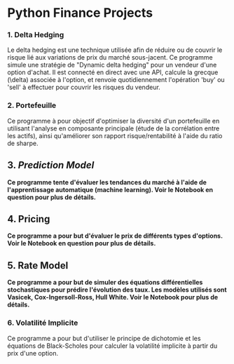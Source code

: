 # Python Finance Projects

### 1. Delta Hedging

Le delta hedging est une technique utilisée afin de réduire ou de couvrir le risque lié aux variations de prix du marché sous-jacent. Ce programme simule une stratégie de "Dynamic delta hedging" pour un vendeur d'une option d'achat. Il est connecté en direct avec une API, calcule la grecque \(\delta\) associée à l'option, et renvoie quotidiennement l'opération 'buy' ou 'sell' à effectuer pour couvrir les risques du vendeur.

### 2. Portefeuille

Ce programme à pour objectif d'optimiser la diversité d'un portefeuille en utilisant l'analyse en composante principale (étude de la corrélation entre les actifs), ainsi qu'améliorer son rapport risque/rentabilité à l'aide du ratio de sharpe.

## 3. *Prediction Model*

**Ce programme tente d'évaluer les tendances du marché à l'aide de l'apprentissage automatique (machine learning). Voir le Notebook en question pour plus de détails.**

## 4. **Pricing**

**Ce programme a pour but d'évaluer le prix de différents types d'options. Voir le Notebook en question pour plus de détails.**

## 5. **Rate Model**

**Ce programme a pour but de simuler des équations différentielles stochastiques pour prédire l'évolution des taux. Les modèles utilisés sont Vasicek, Cox-Ingersoll-Ross, Hull White. Voir le Notebook pour plus de détails.**

### 6. Volatilité Implicite

Ce programme a pour but d'utiliser le principe de dichotomie et les équations de Black-Scholes pour calculer la volatilité implicite à partir du prix d'une option.
